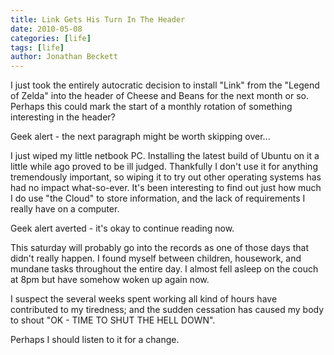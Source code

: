 ```yaml
---
title: Link Gets His Turn In The Header
date: 2010-05-08
categories: [life]
tags: [life]
author: Jonathan Beckett
---
```


I just took the entirely autocratic decision to install "Link" from the "Legend of Zelda" into the header of Cheese and Beans for the next month or so. Perhaps this could mark the start of a monthly rotation of something interesting in the header?

Geek alert - the next paragraph might be worth skipping over...

I just wiped my little netbook PC. Installing the latest build of Ubuntu on it a little while ago proved to be ill judged. Thankfully I don't use it for anything tremendously important, so wiping it to try out other operating systems has had no impact what-so-ever. It's been interesting to find out just how much I do use "the Cloud" to store information, and the lack of requirements I really have on a computer.

Geek alert averted - it's okay to continue reading now.

This saturday will probably go into the records as one of those days that didn't really happen. I found myself between children, housework, and mundane tasks throughout the entire day. I almost fell asleep on the couch at 8pm but have somehow woken up again now.

I suspect the several weeks spent working all kind of hours have contributed to my tiredness; and the sudden cessation has caused my body to shout "OK - TIME TO SHUT THE HELL DOWN".

Perhaps I should listen to it for a change.